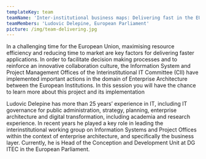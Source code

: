 ```yaml
---
templateKey: team
teamName: 'Inter-institutional business maps: Delivering fast in the EU Institutions '
teamMembers: 'Ludovic Delepine, European Parliament'
picture: /img/team-delivering.jpg
---
```

In a challenging time for the European Union, maximising resource efficiency and reducing time to market are key factors for delivering faster applications. In order to facilitate decision making processes and to reinforce an innovative collaboration culture, the Information System and Project Management Offices of the Interinstitutional IT Committee (CII) have implemented important actions in the domain of Enterprise Architecture between the European Institutions. In this session you will have the chance to learn more about this project and its implementation



Ludovic Delepine has more than 25 years’ experience in IT, including IT governance for public administration, strategy, planning, enterprise architecture and digital transformation, including academia and research experience. In recent years he played a key role in leading the interinstitutional working group on Information Systems and Project Offices within the context of enterprise architecture, and specifically the business layer. Currently, he is Head of the Conception and Development Unit at DG ITEC in the European Parliament.
